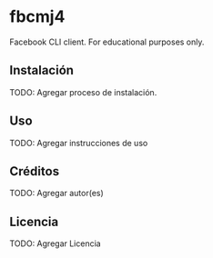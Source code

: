 # fbcmj4

Facebook CLI client. For educational purposes only.

## Instalación

TODO: Agregar proceso de instalación.

## Uso

TODO: Agregar instrucciones de uso

## Créditos

TODO: Agregar autor(es)

## Licencia

TODO: Agregar Licencia
